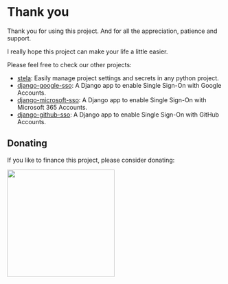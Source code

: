 # Thank you

Thank you for using this project. And for all the appreciation, patience and support.

I really hope this project can make your life a little easier.

Please feel free to check our other projects:

* [stela](https://github.com/megalus/stela): Easily manage project settings and secrets in any python project.
* [django-google-sso](https://github.com/megalus/django-google-sso): A Django app to enable Single Sign-On with Google Accounts.
* [django-microsoft-sso](https://github.com/megalus/django-microsoft-sso): A Django app to enable Single Sign-On with Microsoft 365 Accounts.
* [django-github-sso](https://github.com/megalus/django-github-sso): A Django app to enable Single Sign-On with GitHub Accounts.

## Donating

If you like to finance this project, please consider donating:

<script type="text/javascript" src="https://cdnjs.buymeacoffee.com/1.0.0/button.prod.min.js" data-name="bmc-button" data-slug="megalus" data-color="#FFDD00" data-emoji=""  data-font="Cookie" data-text="Buy me a coffee" data-outline-color="#000000" data-font-color="#000000" data-coffee-color="#ffffff" ></script>

<img src="https://media.giphy.com/media/hXMGQqJFlIQMOjpsKC/giphy.gif" width="250"/>
